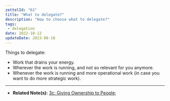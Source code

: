 ```yaml
---
zettelId: "61"
title: "What to delegate?"
description: "How to choose what to delegate?"
tags:
 - delegation
date: 2022-10-12
updateDate: 2023-08-10
---
```


Things to delegate:

- Work that drains your energy.
- Wherever the work is running, and not so relevant for you anymore.
- Whenever the work is running and more operational work (in case you want to do more strategic work).

---

- **Related Note(s):** [3c: Giving Ownership to People](/notes/3c/);
